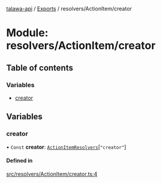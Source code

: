 [talawa-api](../README.md) / [Exports](../modules.md) / resolvers/ActionItem/creator

# Module: resolvers/ActionItem/creator

## Table of contents

### Variables

- [creator](resolvers_ActionItem_creator.md#creator)

## Variables

### creator

• `Const` **creator**: [`ActionItemResolvers`](types_generatedGraphQLTypes.md#actionitemresolvers)[``"creator"``]

#### Defined in

[src/resolvers/ActionItem/creator.ts:4](https://github.com/PalisadoesFoundation/talawa-api/blob/362768f/src/resolvers/ActionItem/creator.ts#L4)
